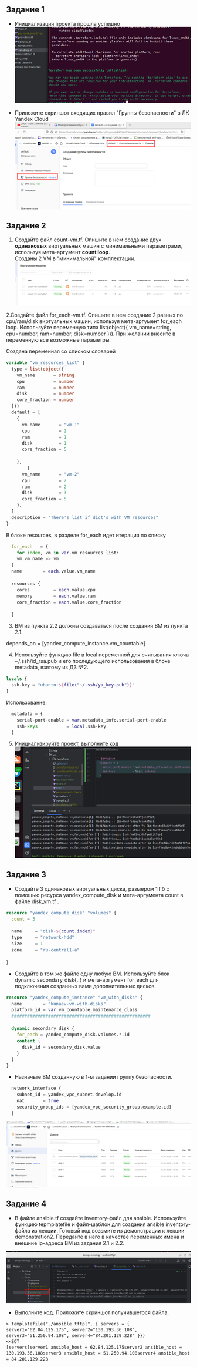 ## Задание 1

* Инициализация проекта прошла успешно
![img.png](img.png)

* Приложите скриншот входящих правил "Группы безопасности" в ЛК Yandex Cloud 
![img_1.png](img_1.png)

## Задание 2

1. Создайте файл count-vm.tf. Опишите в нем создание двух **одинаковых** виртуальных машин с минимальными параметрами, используя мета-аргумент **count loop**. \
Созданы 2 VM в "минимальной" комплектации.
![img_2.png](img_2.png)

2.Создайте файл for_each-vm.tf. 
Опишите в нем создание 2 разных по cpu/ram/disk виртуальных машин, используя мета-аргумент for_each loop.
Используйте переменную типа list(object({ vm_name=string, cpu=number, ram=number, disk=number })).
При желании внесите в переменную все возможные параметры.

Создана переменная со списком словарей
```terraform
variable "vm_resources_list" {
  type = list(object({
    vm_name       = string
    cpu           = number
    ram           = number
    disk          = number
    core_fraction = number
  }))
  default = [
    {
      vm_name       = "vm-1"
      cpu           = 2
      ram           = 1
      disk          = 1
      core_fraction = 5

    },
        {
      vm_name       = "vm-2"
      cpu           = 2
      ram           = 2
      disk          = 3
      core_fraction = 5
    },
  ]
  description = "There's list if dict's with VM resources"
}

```

В блоке resources, в разделе for_each идет итерация по списку

```terraform
  for_each   = {
    for index, vm in var.vm_resources_list:
    vm.vm_name => vm
  }
  name        = each.value.vm_name

  resources {
    cores         = each.value.cpu
    memory        = each.value.ram
    core_fraction = each.value.core_fraction

  }
```

3. ВМ из пункта 2.2 должны создаваться после создания ВМ из пункта 2.1.

  depends_on = [yandex_compute_instance.vm_countable]
  
4. Используйте функцию file в local переменной для считывания ключа ~/.ssh/id_rsa.pub и его последующего использования в блоке metadata, взятому из ДЗ №2.

```terraform
locals {
  ssh-key = "ubuntu:${file("~/.ssh/ya_key.pub")}"
}
```

Использование:

```terraform
  metadata = {
    serial-port-enable = var.metadata_info.serial-port-enable
    ssh-keys           = local.ssh-key
  }
```
5. Инициализируйте проект, выполните код
![img_3.png](img_3.png)

## Задание 3

* Создайте 3 одинаковых виртуальных диска, размером 1 Гб с помощью ресурса yandex_compute_disk и мета-аргумента count в файле disk_vm.tf .

```terraform
resource "yandex_compute_disk" "volumes" {
  count = 3

  name     = "disk-${count.index}"
  type     = "network-hdd"
  size     = 1
  zone     = "ru-central1-a"

}
```

* Создайте в том же файле одну любую ВМ. Используйте блок dynamic secondary_disk{..} и мета-аргумент for_each для подключения созданных вами дополнительных дисков.

```terraform
resource "yandex_compute_instance" "vm_with_disks" {
  name        = "kunaev-vm-with-disks"
  platform_id = var.vm_countable_maintenance_class
  #####################################################

  dynamic secondary_disk {
    for_each = yandex_compute_disk.volumes.*.id
    content {
      disk_id = secondary_disk.value
    }
  }
}
```

* Назначьте ВМ созданную в 1-м задании группу безопасности.

```terraform
  network_interface {
    subnet_id = yandex_vpc_subnet.develop.id
    nat       = true
    security_group_ids = [yandex_vpc_security_group.example.id]
  }
```

![img_4.png](img_4.png)

## Задание 4
* В файле ansible.tf создайте inventory-файл для ansible. Используйте функцию tepmplatefile и файл-шаблон для создания ansible inventory-файла из лекции. Готовый код возьмите из демонстрации к лекции demonstration2. Передайте в него в качестве переменных имена и внешние ip-адреса ВМ из задания 2.1 и 2.2.

![img_5.png](img_5.png)

* Выполните код. Приложите скриншот получившегося файла.

```ignorelang
> templatefile("./ansible.tftpl", { servers = { server1="62.84.125.175", server2="130.193.36.108", server3="51.250.94.108", server4="84.201.129.228" }})
<<EOT
[servers]server1 ansible_host = 62.84.125.175server2 ansible_host = 130.193.36.108server3 ansible_host = 51.250.94.108server4 ansible_host = 84.201.129.228
```